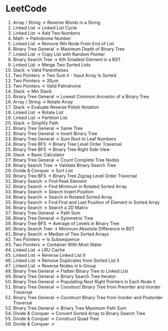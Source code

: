 # LeetCode
1) Array / String -> Reverse Words in a String
2) Linked List -> Linked List Cycle
3) Linked List -> Add Two Numbers   
4) Math -> Palindrome Number
5) Linked List -> Remove Nth Node From End of List
6) Binary Tree General -> Maximum Depth of Binary Tree
7) Linked List -> Copy List with Random Pointer
8) Binary Search Tree -> Kth Smallest Element in a BST
9) Linked List -> Merge Two Sorted Lists
10) Stack -> Valid Parentheses
11) Two Pointers -> Two Sum II - Input Array Is Sorted
12) Two Pointers -> 3Sum
13) Two Pointers -> Valid Palindrome
14) Stack -> Min Stack
15) Binary Tree General -> Lowest Common Ancestor of a Binary Tree
16) Array / String -> Rotate Array
17) Stack -> Evaluate Reverse Polish Notation
18) Linked List -> Rotate List
19) Linked List -> Partition List
20) Stack -> Simplify Path
21) Binary Tree General -> Same Tree
22) Binary Tree General -> Invert Binary Tree
23) Binary Tree General -> Sum Root to Leaf Numbers
24) Binary Tree BFS -> Binary Tree Level Order Traversal
25) Binary Tree BFS -> Binary Tree Right Side View
26) Stack -> Basic Calculator
27) Binary Tree General -> Count Complete Tree Nodes
28) Binary Search Tree -> Validate Binary Search Tree
29) Divide & Conquer -> Sort List
30) Binary Tree BFS -> Binary Tree Zigzag Level Order Traversal
31) Binary Search -> Find Peak Element
32) Binary Search -> Find Minimum in Rotated Sorted Array
33) Binary Search -> Search Insert Position
34) Binary Search -> Search in Rotated Sorted Array
35) Binary Search -> Find First and Last Position of Element in Sorted Array
36) Binary Search -> Search a 2D Matrix
37) Binary Tree General -> Path Sum
38) Binary Tree General -> Symmetric Tree
39) Binary Tree BFS -> Average of Levels in Binary Tree
40) Binary Search Tree -> Minimum Absolute Difference in BST
41) Binary Search -> Median of Two Sorted Arrays
42) Two Pointers -> Is Subsequence
43) Two Pointers -> Container With Most Water
44) Linked List -> LRU Cache
45) Linked List -> Reverse Linked List II
46) Linked List -> Remove Duplicates from Sorted List II
47) Linked List -> Reverse Nodes in k-Group
48) Binary Tree General -> Flatten Binary Tree to Linked List
49) Binary Tree General -> Binary Search Tree Iterator
50) Binary Tree General -> Populating Next Right Pointers in Each Node II
51) Binary Tree General -> Construct Binary Tree from Preorder and Inorder Traversal
52) Binary Tree General -> Construct Binary Tree from Inorder and Postorder Traversal
53) Binary Tree General -> Binary Tree Maximum Path Sum
54) Divide & Conquer -> Convert Sorted Array to Binary Search Tree
55) Divide & Conquer -> Construct Quad Tree
56) Divide & Conquer -> 
